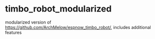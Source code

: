 # timbo_robot_modularized
modularized version of https://github.com/ArchMelow/espnow_timbo_robot/, includes additional features
